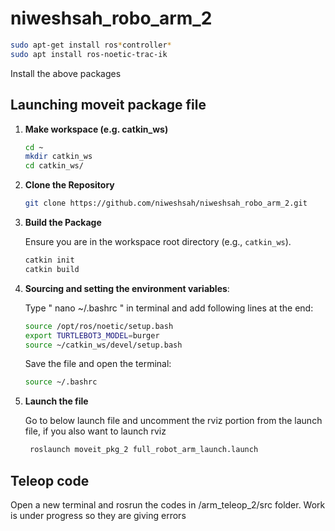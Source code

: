 # niweshsah_robo_arm_2

```bash
sudo apt-get install ros*controller*
sudo apt install ros-noetic-trac-ik
```

Install the above packages



## Launching moveit package file

1.  **Make workspace (e.g. catkin_ws)**

     ```bash
    cd ~
    mkdir catkin_ws
    cd catkin_ws/
    
    ```

2.  **Clone the Repository**

    ```bash
    git clone https://github.com/niweshsah/niweshsah_robo_arm_2.git
    ```

3. **Build the Package**

    Ensure you are in the workspace root directory (e.g., `catkin_ws`).

    ```bash
    catkin init
    catkin build
    ```
4. **Sourcing and setting the environment variables**:

     Type " nano ~/.bashrc " in terminal and add following lines at the end:

     ```bash
    source /opt/ros/noetic/setup.bash
     export TURTLEBOT3_MODEL=burger
     source ~/catkin_ws/devel/setup.bash
     ```

     Save the file and open the terminal:
      ```bash
    source ~/.bashrc
    ```

5. **Launch the file**

   Go to below launch file and uncomment the rviz portion from the launch file, if you also want to launch rviz

   ```bash
    roslaunch moveit_pkg_2 full_robot_arm_launch.launch
   ```


## Teleop code

 Open a new terminal and rosrun the codes in /arm_teleop_2/src folder. Work is under progress so they are giving errors
